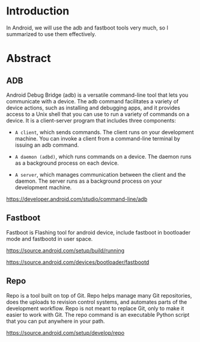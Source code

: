 # Introduction
In Android, we will use the adb and fastboot tools very much, so I summarized to use them effectively.

# Abstract
## ADB
Android Debug Bridge (adb) is a versatile command-line tool that lets you communicate with a device. The adb command facilitates a variety of device actions, such as installing and debugging apps, and it provides access to a Unix shell that you can use to run a variety of commands on a device. It is a client-server program that includes three components:

- `A client`, which sends commands. The client runs on your development machine. You can invoke a client from a command-line terminal by issuing an adb command.

- `A daemon (adbd)`, which runs commands on a device. The daemon runs as a background process on each device.

- `A server`, which manages communication between the client and the daemon. The server runs as a background process on your development machine.

https://developer.android.com/studio/command-line/adb

## Fastboot
Fastboot is Flashing tool for android device, include fastboot in bootloader mode and fastbootd in user space.

https://source.android.com/setup/build/running

https://source.android.com/devices/bootloader/fastbootd

## Repo
Repo is a tool built on top of Git. Repo helps manage many Git repositories, does the uploads to revision control systems, and automates parts of the development workflow. Repo is not meant to replace Git, only to make it easier to work with Git. The repo command is an executable Python script that you can put anywhere in your path.

https://source.android.com/setup/develop/repo

